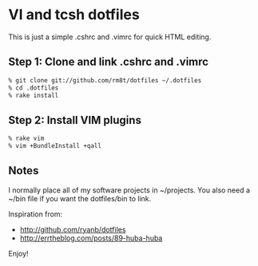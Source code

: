 VI and tcsh dotfiles
====================

This is just a simple .cshrc and .vimrc for quick HTML editing.

Step 1: Clone and link .cshrc and .vimrc
----------------------------------------

  ```sh
  % git clone git://github.com/rm8t/dotfiles ~/.dotfiles
  % cd .dotfiles
  % rake install
  ```

Step 2: Install VIM plugins
---------------------------

  ```sh
  % rake vim
  % vim +BundleInstall +qall
  ```

Notes
-----
I normally place all of my software projects in ~/projects.
You also need a ~/bin file if you want the dotfiles/bin to link.

Inspiration from:
* http://github.com/ryanb/dotfiles
* http://errtheblog.com/posts/89-huba-huba

Enjoy!
